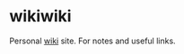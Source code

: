 # wikiwiki

Personal [wiki](https://github.com/beliaevs/wikiwiki/wiki) site. 
For notes and useful links.
